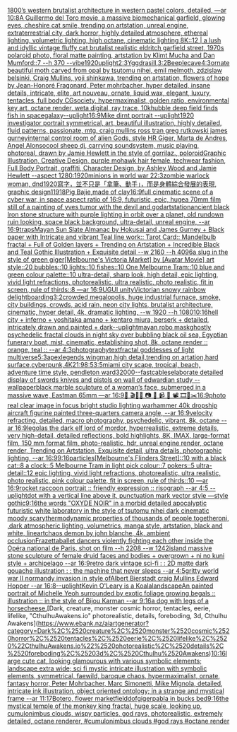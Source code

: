 [1800’s western brutalist architecture in western pastel colors, detailed, —ar 10:8](https://www.ebank.nz/aiartgenerator?category=1800%E2%80%99s%2520western%2520brutalist%2520architecture%2520in%2520western%2520pastel%2520colors%2C%2520detailed%2C%2520%E2%80%94ar%252010%3A8)[A Guillermo del Toro movie, a massive biomechanical garfield, glowing eyes, cheshire cat smile, trending on artstation, unreal engine, extraterrestrial city, dark horror, highly detailed atmosphere, ethereal lighting, volumetric lighting, high octane, cinematic lighting 8K::12 |  a lush and idyllic vintage fluffy cat brutalist realistic eldritch garfield street, 1970s polaroid photo, floral matte painting, artstation by Klimt Mucha and Dan Mumford::7 --h 370 --vibe](https://www.ebank.nz/aiartgenerator?category=A%2520Guillermo%2520del%2520Toro%2520movie%2C%2520a%2520massive%2520biomechanical%2520garfield%2C%2520glowing%2520eyes%2C%2520cheshire%2520cat%2520smile%2C%2520trending%2520on%2520artstation%2C%2520unreal%2520engine%2C%2520extraterrestrial%2520city%2C%2520dark%2520horror%2C%2520highly%2520detailed%2520atmosphere%2C%2520ethereal%2520lighting%2C%2520volumetric%2520lighting%2C%2520high%2520octane%2C%2520cinematic%2520lighting%25208K%3A%3A12%2520%7C%2520%2520a%2520lush%2520and%2520idyllic%2520vintage%2520fluffy%2520cat%2520brutalist%2520realistic%2520eldritch%2520garfield%2520street%2C%25201970s%2520polaroid%2520photo%2C%2520floral%2520matte%2520painting%2C%2520artstation%2520by%2520Klimt%2520Mucha%2520and%2520Dan%2520Mumford%3A%3A7%2520--h%2520370%2520--vibe)[1920](https://www.ebank.nz/aiartgenerator?category=1920)[uplight](https://www.ebank.nz/aiartgenerator?category=uplight)[2:3](https://www.ebank.nz/aiartgenerator?category=2%3A3)[Yggdrasill](https://www.ebank.nz/aiartgenerator?category=Yggdrasill)[,](https://www.ebank.nz/aiartgenerator?category=%2C)[3:2](https://www.ebank.nz/aiartgenerator?category=3%3A2)[Beeple](https://www.ebank.nz/aiartgenerator?category=Beeple)[cave](https://www.ebank.nz/aiartgenerator?category=cave)[4:3](https://www.ebank.nz/aiartgenerator?category=4%3A3)[ornate beautiful moth carved from opal by tsutomu nihei, emil melmoth, zdzislaw belsinki, Craig Mullins, yoji shinkawa, trending on artstation, flowers of hope by Jean-Honoré Fragonard, Peter mohrbacher, hyper detailed, insane details, intricate, elite, art nouveau, ornate, liquid wax, elegant, luxury, tentacles, full body CGsociety, hypermaximalist, golden ratio, environmental key art, octane render, weta digital, ray trace, 10k](https://www.ebank.nz/aiartgenerator?category=ornate%2520beautiful%2520moth%2520carved%2520from%2520opal%2520by%2520tsutomu%2520nihei%2C%2520emil%2520melmoth%2C%2520zdzislaw%2520belsinki%2C%2520Craig%2520Mullins%2C%2520yoji%2520shinkawa%2C%2520trending%2520on%2520artstation%2C%2520flowers%2520of%2520hope%2520by%2520Jean-Honor%C3%A9%2520Fragonard%2C%2520Peter%2520mohrbacher%2C%2520hyper%2520detailed%2C%2520insane%2520details%2C%2520intricate%2C%2520elite%2C%2520art%2520nouveau%2C%2520ornate%2C%2520liquid%2520wax%2C%2520elegant%2C%2520luxury%2C%2520tentacles%2C%2520full%2520body%2520CGsociety%2C%2520hypermaximalist%2C%2520golden%2520ratio%2C%2520environmental%2520key%2520art%2C%2520octane%2520render%2C%2520weta%2520digital%2C%2520ray%2520trace%2C%252010k)[hubble deep field finds fish in space](https://www.ebank.nz/aiartgenerator?category=hubble%2520deep%2520field%2520finds%2520fish%2520in%2520space)[galaxy](https://www.ebank.nz/aiartgenerator?category=galaxy)[--uplight](https://www.ebank.nz/aiartgenerator?category=--uplight)[16:9](https://www.ebank.nz/aiartgenerator?category=16%3A9)[Mike dirnt portrait --uplight](https://www.ebank.nz/aiartgenerator?category=Mike%2520dirnt%2520portrait%2520--uplight)[1920 investigator portrait symmetrical, art, beautiful illustration, highly detailed, fluid patterns, passionate, mtg, craig mullins ross tran greg rutkowski james gurney](https://www.ebank.nz/aiartgenerator?category=1920%2520investigator%2520portrait%2520symmetrical%2C%2520art%2C%2520beautiful%2520illustration%2C%2520highly%2520detailed%2C%2520fluid%2520patterns%2C%2520passionate%2C%2520mtg%2C%2520craig%2520mullins%2520ross%2520tran%2520greg%2520rutkowski%2520james%2520gurney)[internal control room of alien Gods, style HR Giger, Marta de Andres, Angel Alonso](https://www.ebank.nz/aiartgenerator?category=internal%2520control%2520room%2520of%2520alien%2520Gods%2C%2520style%2520HR%2520Giger%2C%2520Marta%2520de%2520Andres%2C%2520Angel%2520Alonso)[cool  sheep dj, carrying soundsystem, music playing, photoreal, drawn by Jamie Hewlett in the style of gorrilaz., poloroid](https://www.ebank.nz/aiartgenerator?category=cool%2520%2520sheep%2520dj%2C%2520carrying%2520soundsystem%2C%2520music%2520playing%2C%2520photoreal%2C%2520drawn%2520by%2520Jamie%2520Hewlett%2520in%2520the%2520style%2520of%2520gorrilaz.%2C%2520poloroid)[Graphic Illustration, Creative Design, purple mohawk hair female, techwear fashion, Full Body Portrait, graffiti, Character Design, by Ashley Wood and Jamie Hewlett --aspect 1280:1920](https://www.ebank.nz/aiartgenerator?category=Graphic%2520Illustration%2C%2520Creative%2520Design%2C%2520purple%2520mohawk%2520hair%2520female%2C%2520techwear%2520fashion%2C%2520Full%2520Body%2520Portrait%2C%2520graffiti%2C%2520Character%2520Design%2C%2520by%2520Ashley%2520Wood%2520and%2520Jamie%2520Hewlett%2520--aspect%25201280%3A1920)[minions in world war 2](https://www.ebank.nz/aiartgenerator?category=minions%2520in%2520world%2520war%25202)[2:3](https://www.ebank.nz/aiartgenerator?category=2%3A3)[zombie warlock woman, dnd](https://www.ebank.nz/aiartgenerator?category=zombie%2520warlock%2520woman%2C%2520dnd)[1920](https://www.ebank.nz/aiartgenerator?category=1920)[寫字，並不只是「拿筆、動手」，而是身體綜合發展的表現, graphic design](https://www.ebank.nz/aiartgenerator?category=%E5%AF%AB%E5%AD%97%EF%BC%8C%E4%B8%A6%E4%B8%8D%E5%8F%AA%E6%98%AF%E3%80%8C%E6%8B%BF%E7%AD%86%E3%80%81%E5%8B%95%E6%89%8B%E3%80%8D%EF%BC%8C%E8%80%8C%E6%98%AF%E8%BA%AB%E9%AB%94%E7%B6%9C%E5%90%88%E7%99%BC%E5%B1%95%E7%9A%84%E8%A1%A8%E7%8F%BE%2C%2520graphic%2520design)[11918](https://www.ebank.nz/aiartgenerator?category=11918)[Pig Bajie,made of clay](https://www.ebank.nz/aiartgenerator?category=Pig%2520Bajie%2Cmade%2520of%2520clay)[16:9](https://www.ebank.nz/aiartgenerator?category=16%3A9)[full cinematic scene of a cyber war, in space aspect ratio of 16:9, futuristic, epic, huge](https://www.ebank.nz/aiartgenerator?category=full%2520cinematic%2520scene%2520of%2520a%2520cyber%2520war%2C%2520in%2520space%2520aspect%2520ratio%2520of%252016%3A9%2C%2520futuristic%2C%2520epic%2C%2520huge)[a 70mm film still of a painting of yves tumor with the devil and god](https://www.ebank.nz/aiartgenerator?category=a%252070mm%2520film%2520still%2520of%2520a%2520painting%2520of%2520yves%2520tumor%2520with%2520the%2520devil%2520and%2520god)[artstation](https://www.ebank.nz/aiartgenerator?category=artstation)[ancient black Iron stone structure with purple lighting in orbit over a planet, old rundown ruin looking, space black background, ultra-detail, unreal engine, --ar 16:9](https://www.ebank.nz/aiartgenerator?category=ancient%2520black%2520Iron%2520stone%2520structure%2520with%2520purple%2520lighting%2520in%2520orbit%2520over%2520a%2520planet%2C%2520old%2520rundown%2520ruin%2520looking%2C%2520space%2520black%2520background%2C%2520ultra-detail%2C%2520unreal%2520engine%2C%2520--ar%252016%3A9)[traps](https://www.ebank.nz/aiartgenerator?category=traps)[Mayan Sun Slate Almanac by Hokusai and James Gurney + Black paper with Intricate and vibrant Teal line work:: Tarot Card:: Mandelbulb fractal + Full of Golden layers + Trending on Artstation + Incredible Black and Teal Gothic Illustration + Exquisite detail  --w 2160 --h 4096](https://www.ebank.nz/aiartgenerator?category=Mayan%2520Sun%2520Slate%2520Almanac%2520by%2520Hokusai%2520and%2520James%2520Gurney%2520%2B%2520Black%2520paper%2520with%2520Intricate%2520and%2520vibrant%2520Teal%2520line%2520work%3A%3A%2520Tarot%2520Card%3A%3A%2520Mandelbulb%2520fractal%2520%2B%2520Full%2520of%2520Golden%2520layers%2520%2B%2520Trending%2520on%2520Artstation%2520%2B%2520Incredible%2520Black%2520and%2520Teal%2520Gothic%2520Illustration%2520%2B%2520Exquisite%2520detail%2520%2520--w%25202160%2520--h%25204096)[a slug in the style of green giger](https://www.ebank.nz/aiartgenerator?category=a%2520slug%2520in%2520the%2520style%2520of%2520green%2520giger)[[Melbourne's Victoria Market] by [Avatar Movie] art style::20 bubbles::10 lights::10 fishes::10 One Melbourne Tram::10 blue and green colour palette::10 ultra-detail, sharp look, high detail, epic lighting, vivid light refractions, photorealistic, ultra realistic, photo realistic, fit in screen, rule of thirds::8 —ar 16:9](https://www.ebank.nz/aiartgenerator?category=%5BMelbourne%27s%2520Victoria%2520Market%5D%2520by%2520%5BAvatar%2520Movie%5D%2520art%2520style%3A%3A20%2520bubbles%3A%3A10%2520lights%3A%3A10%2520fishes%3A%3A10%2520One%2520Melbourne%2520Tram%3A%3A10%2520blue%2520and%2520green%2520colour%2520palette%3A%3A10%2520ultra-detail%2C%2520sharp%2520look%2C%2520high%2520detail%2C%2520epic%2520lighting%2C%2520vivid%2520light%2520refractions%2C%2520photorealistic%2C%2520ultra%2520realistic%2C%2520photo%2520realistic%2C%2520fit%2520in%2520screen%2C%2520rule%2520of%2520thirds%3A%3A8%2520%E2%80%94ar%252016%3A9)[UGUI unity](https://www.ebank.nz/aiartgenerator?category=UGUI%2520unity)[Victorian snowy rainbow delight](https://www.ebank.nz/aiartgenerator?category=Victorian%2520snowy%2520rainbow%2520delight)[boarding](https://www.ebank.nz/aiartgenerator?category=boarding)[3:2](https://www.ebank.nz/aiartgenerator?category=3%3A2)[crowded megalopolis, huge industrial furnace, smoke, city buildings, crowds, acid rain, neon city lights, brutalist architecture, cinematic, hyper detail, 4k,  dramatic lighting, --w 1920 --h 1080](https://www.ebank.nz/aiartgenerator?category=crowded%2520megalopolis%2C%2520huge%2520industrial%2520furnace%2C%2520smoke%2C%2520city%2520buildings%2C%2520crowds%2C%2520acid%2520rain%2C%2520neon%2520city%2520lights%2C%2520brutalist%2520architecture%2C%2520cinematic%2C%2520hyper%2520detail%2C%25204k%2C%2520%2520dramatic%2520lighting%2C%2520--w%25201920%2520--h%25201080)[10:16](https://www.ebank.nz/aiartgenerator?category=10%3A16)[hell city + inferno + yoshitaka amano + kentaro miura, berserk + detailed, intricately drawn and painted + dark](https://www.ebank.nz/aiartgenerator?category=hell%2520city%2520%2B%2520inferno%2520%2B%2520yoshitaka%2520amano%2520%2B%2520kentaro%2520miura%2C%2520berserk%2520%2B%2520detailed%2C%2520intricately%2520drawn%2520and%2520painted%2520%2B%2520dark)[--uplight](https://www.ebank.nz/aiartgenerator?category=--uplight)[mayan robo mask](https://www.ebank.nz/aiartgenerator?category=mayan%2520robo%2520mask)[ghostly psychedelic fractal clouds in night sky over bubbling black oil sea, Egyptian funerary boat, mist, cinematic, establishing shot, 8k, octane render :: orange, teal :: --ar 4:3](https://www.ebank.nz/aiartgenerator?category=ghostly%2520psychedelic%2520fractal%2520clouds%2520in%2520night%2520sky%2520over%2520bubbling%2520black%2520oil%2520sea%2C%2520Egyptian%2520funerary%2520boat%2C%2520mist%2C%2520cinematic%2C%2520establishing%2520shot%2C%25208k%2C%2520octane%2520render%2520%3A%3A%2520orange%2C%2520teal%2520%3A%3A%2520--ar%25204%3A3)[photography](https://www.ebank.nz/aiartgenerator?category=photography)[text](https://www.ebank.nz/aiartgenerator?category=text)[fractal goddesses of light multiverse](https://www.ebank.nz/aiartgenerator?category=fractal%2520goddesses%2520of%2520light%2520multiverse)[5:3](https://www.ebank.nz/aiartgenerator?category=5%3A3)[apexlegends wingman,high detail,trending on artation,hard surface,cyberpunk,4K](https://www.ebank.nz/aiartgenerator?category=apexlegends%2520wingman%2Chigh%2520detail%2Ctrending%2520on%2520artation%2Chard%2520surface%2Ccyberpunk%2C4K)[21:9](https://www.ebank.nz/aiartgenerator?category=21%3A9)[8:5](https://www.ebank.nz/aiartgenerator?category=8%3A5)[3:5](https://www.ebank.nz/aiartgenerator?category=3%3A5)[miami city scape, tropical, beach, adventure time style, pendleton ward](https://www.ebank.nz/aiartgenerator?category=miami%2520city%2520scape%2C%2520tropical%2C%2520beach%2C%2520adventure%2520time%2520style%2C%2520pendleton%2520ward)[3](https://www.ebank.nz/aiartgenerator?category=3)[2000](https://www.ebank.nz/aiartgenerator?category=2000)[--fast](https://www.ebank.nz/aiartgenerator?category=--fast)[cables](https://www.ebank.nz/aiartgenerator?category=cables)[elaborate detailed display of swords knives and pistols on wall of edwardian study --wallpaper](https://www.ebank.nz/aiartgenerator?category=elaborate%2520detailed%2520display%2520of%2520swords%2520knives%2520and%2520pistols%2520on%2520wall%2520of%2520edwardian%2520study%2520--wallpaper)[black marble sculpture of a woman’s face, submerged in a massive wave, Eastman 65mm —ar 16:9](https://www.ebank.nz/aiartgenerator?category=black%2520marble%2520sculpture%2520of%2520a%2520woman%E2%80%99s%2520face%2C%2520submerged%2520in%2520a%2520massive%2520wave%2C%2520Eastman%252065mm%2520%E2%80%94ar%252016%3A9)[🎨 🎬🌈📼 📷 📸 📹 🎥 📽 🎞🧬✂️](https://www.ebank.nz/aiartgenerator?category=%F0%9F%8E%A8%2520%F0%9F%8E%AC%F0%9F%8C%88%F0%9F%93%BC%2520%F0%9F%93%B7%2520%F0%9F%93%B8%2520%F0%9F%93%B9%2520%F0%9F%8E%A5%2520%F0%9F%93%BD%2520%F0%9F%8E%9E%F0%9F%A7%AC%E2%9C%82%EF%B8%8F)[16:9](https://www.ebank.nz/aiartgenerator?category=16%3A9)[photo real clear image in focus bright studio lighting warhammer 40k dropship aircraft figurine painted three-quarters camera angle, --ar 16:9](https://www.ebank.nz/aiartgenerator?category=photo%2520real%2520clear%2520image%2520in%2520focus%2520bright%2520studio%2520lighting%2520warhammer%252040k%2520dropship%2520aircraft%2520figurine%2520painted%2520three-quarters%2520camera%2520angle%2C%2520--ar%252016%3A9)[velocity refracting, detailed, macro photography, psychedelic, vibrant, 8k, octane --ar 16:9](https://www.ebank.nz/aiartgenerator?category=velocity%2520refracting%2C%2520detailed%2C%2520macro%2520photography%2C%2520psychedelic%2C%2520vibrant%2C%25208k%2C%2520octane%2520--ar%252016%3A9)[legolas the dark elf lord of mordor, hyperrealistic, extreme details, very high-detail, detailed reflections, bold highlights, 8K, IMAX, large-format film, 150 mm format film, photo-realistic, hdr, unreal engine render, octane render, Trending on Artstation, Exquisite detail, ultra details, photographic lighting, --ar 16:9](https://www.ebank.nz/aiartgenerator?category=legolas%2520the%2520dark%2520elf%2520lord%2520of%2520mordor%2C%2520hyperrealistic%2C%2520extreme%2520details%2C%2520very%2520high-detail%2C%2520detailed%2520reflections%2C%2520bold%2520highlights%2C%25208K%2C%2520IMAX%2C%2520large-format%2520film%2C%2520150%2520mm%2520format%2520film%2C%2520photo-realistic%2C%2520hdr%2C%2520unreal%2520engine%2520render%2C%2520octane%2520render%2C%2520Trending%2520on%2520Artstation%2C%2520Exquisite%2520detail%2C%2520ultra%2520details%2C%2520photographic%2520lighting%2C%2520--ar%252016%3A9)[9:16](https://www.ebank.nz/aiartgenerator?category=9%3A16)[particles](https://www.ebank.nz/aiartgenerator?category=particles)[[Melbourne's Flinders Street]::10 with a black cat::8 a clock::5 Melbourne Tram in light pick colour::7 pokers::5 ultra-detail::12 epic lighting, vivid light refractions, photorealistic, ultra realistic, photo realistic, pink colour palette, fit in screen, rule of thirds::10 —ar 16:9](https://www.ebank.nz/aiartgenerator?category=%5BMelbourne%27s%2520Flinders%2520Street%5D%3A%3A10%2520with%2520a%2520black%2520cat%3A%3A8%2520a%2520clock%3A%3A5%2520Melbourne%2520Tram%2520in%2520light%2520pick%2520colour%3A%3A7%2520pokers%3A%3A5%2520ultra-detail%3A%3A12%2520epic%2520lighting%2C%2520vivid%2520light%2520refractions%2C%2520photorealistic%2C%2520ultra%2520realistic%2C%2520photo%2520realistic%2C%2520pink%2520colour%2520palette%2C%2520fit%2520in%2520screen%2C%2520rule%2520of%2520thirds%3A%3A10%2520%E2%80%94ar%252016%3A9)[rocket raccoon portrait :: friendly expression :: risograph --ar 4:5 --uplight](https://www.ebank.nz/aiartgenerator?category=rocket%2520raccoon%2520portrait%2520%3A%3A%2520friendly%2520expression%2520%3A%3A%2520risograph%2520--ar%25204%3A5%2520--uplight)[dot with a vertical line above it, punctuation mark vector style —style gothic](https://www.ebank.nz/aiartgenerator?category=dot%2520with%2520a%2520vertical%2520line%2520above%2520it%2C%2520punctuation%2520mark%2520vector%2520style%2520%E2%80%94style%2520gothic)[9:16](https://www.ebank.nz/aiartgenerator?category=9%3A16)[the words "OXYDE NOIR" in a morbid detailed apocalyptic futuristic white laboratory in the style of tsutomu nihei dark cinematic moody scary](https://www.ebank.nz/aiartgenerator?category=the%2520words%2520%22OXYDE%2520NOIR%22%2520in%2520a%2520morbid%2520detailed%2520apocalyptic%2520futuristic%2520white%2520laboratory%2520in%2520the%2520style%2520of%2520tsutomu%2520nihei%2520dark%2520cinematic%2520moody%2520scary)[thermodynamic properties of thousands of people together](https://www.ebank.nz/aiartgenerator?category=thermodynamic%2520properties%2520of%2520thousands%2520of%2520people%2520together)[oni, ,dark atmospheric lighting, volumetrics, manga style, artstation, black and white, lineart](https://www.ebank.nz/aiartgenerator?category=oni%2C%2520%2Cdark%2520atmospheric%2520lighting%2C%2520volumetrics%2C%2520manga%2520style%2C%2520artstation%2C%2520black%2520and%2520white%2C%2520lineart)[chaos demon by john blanche, 4k, ambient occlusion](https://www.ebank.nz/aiartgenerator?category=chaos%2520demon%2520by%2520john%2520blanche%2C%25204k%2C%2520ambient%2520occlusion)[Frazetta](https://www.ebank.nz/aiartgenerator?category=Frazetta)[ballet dancers violently fighting each other inside the Opéra national de Paris, shot on film --h 2208 --w 1242](https://www.ebank.nz/aiartgenerator?category=ballet%2520dancers%2520violently%2520fighting%2520each%2520other%2520inside%2520the%2520Op%C3%A9ra%2520national%2520de%2520Paris%2C%2520shot%2520on%2520film%2520--h%25202208%2520--w%25201242)[island massive stone sculpture of female druid faces and bodies +  overgrown + ni no kuni style + archipelago --ar 16:9](https://www.ebank.nz/aiartgenerator?category=island%2520massive%2520stone%2520sculpture%2520of%2520female%2520druid%2520faces%2520and%2520bodies%2520%2B%2520%2520overgrown%2520%2B%2520ni%2520no%2520kuni%2520style%2520%2B%2520archipelago%2520--ar%252016%3A9)[retro dark vintage sci-fi : : 2D matte dark gouache illustration : : the machine that never sleeps --ar 4:5](https://www.ebank.nz/aiartgenerator?category=retro%2520dark%2520vintage%2520sci-fi%2520%3A%2520%3A%25202D%2520matte%2520dark%2520gouache%2520illustration%2520%3A%2520%3A%2520the%2520machine%2520that%2520never%2520sleeps%2520--ar%25204%3A5)[gritty world war II normandy invasion in style ofAlbert Bierstadt craig Mullins Edward Hopper --ar 16:8](https://www.ebank.nz/aiartgenerator?category=gritty%2520world%2520war%2520II%2520normandy%2520invasion%2520in%2520style%2520ofAlbert%2520Bierstadt%2520craig%2520Mullins%2520Edward%2520Hopper%2520--ar%252016%3A8)[--uplight](https://www.ebank.nz/aiartgenerator?category=--uplight)[Kevin O'Leary is a Koala](https://www.ebank.nz/aiartgenerator?category=Kevin%2520O%27Leary%2520is%2520a%2520Koala)[landscape](https://www.ebank.nz/aiartgenerator?category=landscape)[An painted portrait of Michelle Yeoh surrounded by exotic foliage growing begals :: illustration :: in the style of Bijou Karman --ar 9:16](https://www.ebank.nz/aiartgenerator?category=An%2520painted%2520portrait%2520of%2520Michelle%2520Yeoh%2520surrounded%2520by%2520exotic%2520foliage%2520growing%2520begals%2520%3A%3A%2520illustration%2520%3A%3A%2520in%2520the%2520style%2520of%2520Bijou%2520Karman%2520--ar%25209%3A16)[a dog with legs of a horse](https://www.ebank.nz/aiartgenerator?category=a%2520dog%2520with%2520legs%2520of%2520a%2520horse)[cheese.](https://www.ebank.nz/aiartgenerator?category=cheese.)[Dark, creature, monster cosmic horror, tentacles, eerie, lifelike, "CthulhuAwakens.io" photorealistic, details, foreboding, 3d, Cthulhu Awakens](https://www.ebank.nz/aiartgenerator?category=Dark%2C%2520creature%2C%2520monster%2520cosmic%2520horror%2C%2520tentacles%2C%2520eerie%2C%2520lifelike%2C%2520%22CthulhuAwakens.io%22%2520photorealistic%2C%2520details%2C%2520foreboding%2C%25203d%2C%2520Cthulhu%2520Awakens)[10:16](https://www.ebank.nz/aiartgenerator?category=10%3A16)[large cute cat, looking glamourous with various symbolic elements; landscape extra wide; sci fi mystic intricate illustration with symbolic elements, symmetrical, faewild, baroque chaos, hypermaximalist, ornate, fantasy horror, Peter Mohrbacher, Marc Simonetti, Mike Mignola, detailed, intricate ink illustration, object oriented ontology; in a strange and mystical frame --ar 11:17](https://www.ebank.nz/aiartgenerator?category=large%2520cute%2520cat%2C%2520looking%2520glamourous%2520with%2520various%2520symbolic%2520elements%3B%2520landscape%2520extra%2520wide%3B%2520sci%2520fi%2520mystic%2520intricate%2520illustration%2520with%2520symbolic%2520elements%2C%2520symmetrical%2C%2520faewild%2C%2520baroque%2520chaos%2C%2520hypermaximalist%2C%2520ornate%2C%2520fantasy%2520horror%2C%2520Peter%2520Mohrbacher%2C%2520Marc%2520Simonetti%2C%2520Mike%2520Mignola%2C%2520detailed%2C%2520intricate%2520ink%2520illustration%2C%2520object%2520oriented%2520ontology%3B%2520in%2520a%2520strange%2520and%2520mystical%2520frame%2520--ar%252011%3A17)[](https://www.ebank.nz/aiartgenerator?category=)[Botero, flower market](https://www.ebank.nz/aiartgenerator?category=Botero%2C%2520flower%2520market)[field](https://www.ebank.nz/aiartgenerator?category=field)[dof](https://www.ebank.nz/aiartgenerator?category=dof)[giger](https://www.ebank.nz/aiartgenerator?category=giger)[pabla in bucks bed](https://www.ebank.nz/aiartgenerator?category=pabla%2520in%2520bucks%2520bed)[](https://www.ebank.nz/aiartgenerator?category=)[9:16](https://www.ebank.nz/aiartgenerator?category=9%3A16)[the mystical temple of the monkey king fractal, huge scale, looking up, cumulonimbus clouds, wispy particles, god rays, photorealistic, extremely detailed, octane renderer,  #cumulonimbus clouds   #god rays   #octane render](https://www.ebank.nz/aiartgenerator?category=the%2520mystical%2520temple%2520of%2520the%2520monkey%2520king%2520fractal%2C%2520huge%2520scale%2C%2520looking%2520up%2C%2520cumulonimbus%2520clouds%2C%2520wispy%2520particles%2C%2520god%2520rays%2C%2520photorealistic%2C%2520extremely%2520detailed%2C%2520octane%2520renderer%2C%2520%2520%23cumulonimbus%2520clouds%2520%2520%2520%23god%2520rays%2520%2520%2520%23octane%2520render)